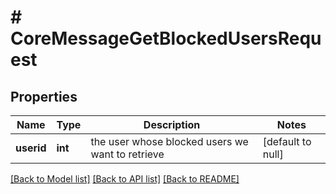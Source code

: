 # # CoreMessageGetBlockedUsersRequest

## Properties

Name | Type | Description | Notes
------------ | ------------- | ------------- | -------------
**userid** | **int** | the user whose blocked users we want to retrieve | [default to null]

[[Back to Model list]](../../README.md#models) [[Back to API list]](../../README.md#endpoints) [[Back to README]](../../README.md)
